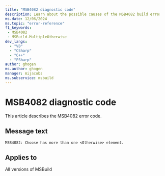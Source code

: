 ```yaml
---
title: "MSB4082 diagnostic code"
description: Learn about the possible causes of the MSB4082 build error, and get troubleshooting tips.
ms.date: 12/06/2024
ms.topic: "error-reference"
f1_keywords:
 - MSB4082
 - MSBuild.MultipleOtherwise
dev_langs:
  - "VB"
  - "CSharp"
  - "C++"
  - "FSharp"
author: ghogen
ms.author: ghogen
manager: mijacobs
ms.subservice: msbuild
---
```


# MSB4082 diagnostic code

<!-- :::ErrorDefinitionDescription::: -->
<!-- :::editable-content name="introDescription"::: -->
This article describes the MSB4082 error code.
<!-- :::editable-content-end::: -->

## Message text

`MSB4082: Choose has more than one <Otherwise> element.`

<!-- :::editable-content name="postOutputDescription"::: -->
<!--
{StrBegin="MSB4082: "}
-->
<!-- :::editable-content-end::: -->
<!-- :::ErrorDefinitionDescription-end::: -->

## Applies to

All versions of MSBuild
